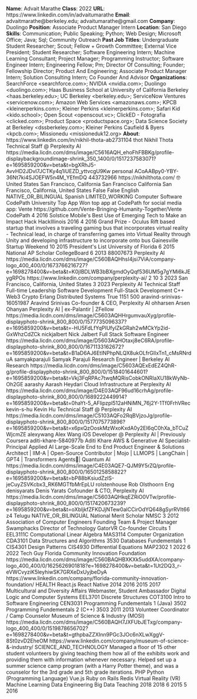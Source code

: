 **Name**: Advait Marathe
**Class**: 2022
**URL**: https://www\.linkedin\.com/in/advaitumarathe
**Email**: advaitmarathe@berkeley\.edu; advaitumarathe@gmail\.com
**Company**: Duolingo
**Position**: Associate Product Manager Intern
**Location**: San Diego
**Skills**: Communication; Public Speaking; Python; Web Design; Microsoft Office; Java; Sql; Community Outreach
**Past Job Titles**: Undergraduate Student Researcher; Scout; Fellow \+ Growth Committee; External Vice President; Student Researcher; Software Engineering Intern; Machine Learning Consultant; Project Manager; Programming Instructor; Software Engineer Intern; Engineering Fellow; Pm; Director Of Consulting; Founder; Fellowship Director; Product And Engineering; Associate Product Manager Intern; Solution Consulting Intern; Co Founder And Advisor
**Organizations**: SearchForce <searchforce\.com>; NVIDIA <nvidia\.com>; Duolingo <duolingo\.com>; Haas Business School at University of California Berkeley <haas\.berkeley\.edu>; UC Berkeley <berkeley\.edu>; ServiceNow Ventures <servicenow\.com>; Amazon Web Services <amazonaws\.com>; KPCB <kleinerperkins\.com>; Kleiner Perkins <kleinerperkins\.com>; Safari Kid <kido\.school>; Open Scout <openscout\.vc>; ClickED \- Fotografia <clicked\.com>; Product Space <productspace\.org>; Data Science Society at Berkeley <dssberkeley\.com>; Kleiner Perkins Caufield & Byers <kpcb\.com>; Missionedu <missioneduk12\.org>
**About**: https://www\.linkedin\.com/in/nikhil\-thota\-ab2731104 thot Nikhil Thota Technical Staff @ Perplexity AI https://media\.licdn\.com/dms/image/C5616AQH\_ehoFhFBBKg/profile\-displaybackgroundimage\-shrink\_350\_1400/0/1517237583071?e=1695859200&v=beta&t=bgXRhJ5\-AvvHD2JDvI7JCTKy4q1iUEZD\_yttvcgU9Kw personal ACoAABpy0\-YBY\-36Nt7ki4SJOEFW5n4M\_YEfmDQ 443732966 https://nikhilthota\.com/  🤓 United States San Francisco, California San Francisco California San Francisco, California, United States False False English NATIVE\_OR\_BILINGUAL Spanish LIMITED\_WORKING Computer Software CodePath University Top App Won top app at CodePath for social media app: Vente https://github\.com/Vente\-Bringing\-Humanity\-Together/Vente CodePath 4 2016 Solstice Mobile's Best Use of Emerging Tech to Make an Impact Hack HackIllinois 2016 4 2016 Grand Prize \- Oculus Rift based startup that involves a traveling gaming bus that incorporates virtual reality  \- Technical lead, in charge of transferring games into Virtual Reality through Unity and developing infrastructure to incorporate onto bus  Gainesville Startup Weekend 10 2015 President's List University of Florida 6 2015 National AP Scholar CollegeBoard 6 2013 88007673 Perplexity AI https://media\.licdn\.com/dms/image/C560BAQHhsI4jsi7ViA/company\-logo\_400\_400/0/1673766216727?e=1698278400&v=beta&t=K0jIBDLWB3bBXgmdOyQqf536UM5g7gYMi6kJEygRPOs https://www\.linkedin\.com/company/perplexity\-ai/ 2 10 3 2023 San Francisco, California, United States 3 2023 Perplexity AI Technical Staff Full\-time Leadership Software Development Full\-Stack Development C\+\+ Web3 Crypto Erlang Distributed Systems True 1151 500 aravind\-srinivas\-16051987 Aravind Srinivas Co\-founder & CEO, Perplexity AI ohharsen Arsen Ohanyan Perplexity AI | ex\-Palantir | ZFellow https://media\.licdn\.com/dms/image/C5603AQHHrgumvauXyg/profile\-displayphoto\-shrink\_800\_800/0/1577735096337?e=1695859200&v=beta&t=\-HU5FdLfYqPIUfylZkGRah2wMCkYp2id\-GxWhzCdZCk nickjalbert Nick Jalbert Full Stack Software Engineer https://media\.licdn\.com/dms/image/D5603AQHOtaxj8eC6RA/profile\-displayphoto\-shrink\_800\_800/0/1671133162672?e=1695859200&v=beta&t=B1aD6AJ6EtINPhpNLQX8ukOLfrGIlxTn1\_cMsRNrduA samyakparajuli Samyak Parajuli Research Engineer | Berkeley AI Research https://media\.licdn\.com/dms/image/C5603AQExEdEZ4QhR\-g/profile\-displayphoto\-shrink\_800\_800/0/1518401644601?e=1695859200&v=beta&t=Vkj3FqRPAc7twqMQRisCobkONRIaXU18kWyNb\-Oh2GE aarashy Aarash Heydari Cloud Infrastructure at Perplexity AI https://media\.licdn\.com/dms/image/D4E03AQF96ud16crhAg/profile\-displayphoto\-shrink\_800\_800/0/1689222449914?e=1695859200&v=beta&t=0haYt\-5\_AFlipzpl512aHNiMN\_76j2Y\-1Tf0FrhVRec kevin\-s\-hu Kevin Hu Technical Staff @ Perplexity AI https://media\.licdn\.com/dms/image/C5103AQFo2RqBVjzoJg/profile\-displayphoto\-shrink\_800\_800/0/1517075773896?e=1695859200&v=beta&t=x6pxQzOoskMzWxoKxdA0y2EI6qC0hXa\_bTCuZWjcmZE alexywang Alex Wang iOS Developer @ Perplexity AI | Previously Coursera aditi\-khare\-5840977b Aditi Khare AWS & Generative AI Specialist\-Principal Applied AI Large\-Scale End to End Product Engineer & Solutions Architect | IIM\-A | Open\-Source Contributor | Mojo | LLMOPS | LangChain | GPT4 | Transformers Agents🤗| Quantum AI https://media\.licdn\.com/dms/image/C4E03AQE7\-QJM9Y5rZQ/profile\-displayphoto\-shrink\_800\_800/0/1650125858822?e=1695859200&v=beta&t=bP88bKsiudZzlS\-jeCuyZSVKcbx3\_RK6MGTfbMrEpLU rolstenhouse Rob Olsthoorn Eng denisyarats Denis Yarats Cofounder & CTO, Perplexity AI https://media\.licdn\.com/dms/image/C5603AQHkqEZRiO0VTw/profile\-displayphoto\-shrink\_800\_800/0/1517420673239?e=1695859200&v=beta&t=oXbIjkfZFKDJjNTew0alCCirOdYQ648gSyrRVlt66z4 Telugu NATIVE\_OR\_BILINGUAL National Merit Scholar NMSC 3 2012 Association of Computer Engineers Founding Team & Project Manager Swamphacks Director of Technology GatorVR Co\-founder Circuits 1 EEL3111C Computational Linear Algebra MAS3114 Computer Organization CDA3101 Data Structures and Algorithms 3530 Databases Fundementals 1 CIS4301 Design Patterns CIS4930 Differential Equations MAP2302 1 2022 6 2022 Tech Guy Florida Community Innovation Foundation https://media\.licdn\.com/dms/image/C560BAQHBXKXk5uddXA/company\-logo\_400\_400/0/1625626901818?e=1698278400&v=beta&t=1Ut2DQ3\_r\-eVWCvyziK5leyhiwSK7GRXeDxUyjbeDyA https://www\.linkedin\.com/company/florida\-community\-innovation\-foundation/ HEALTH React\.js React Native 2014 2016 2015 2017 Multicultural and Diversity Affairs Webmaster, Student Ambassador Digital Logic and Computer Systems EEL3701 Discrete Structures COT3100 Intro to Software Engineering CEN3031 Programming Fundementals 1 \(Java\) 3502 Programming Fundementals 2 \(C\+\+\) 3503 2011 2013 Volunteer Coordinator / Camp Counselor Museum of Science & Industry \(MOSI\) https://media\.licdn\.com/dms/image/C560BAQH7JXFUbJETxg/company\-logo\_400\_400/0/1519878656702?e=1698278400&v=beta&t=gthpbaZZXInn9PGc3JOc6nXLwXggV\-8St0zvD2EheOM https://www\.linkedin\.com/company/museum\-of\-science\-&\-industry/ SCIENCE\_AND\_TECHNOLOGY Managed a floor of 15 other student volunteers by giving teaching them how all of the exhibits work and providing them with information whenever necessary\.  Helped set up a summer science camp program \(with a Harry Potter theme\), and was a counselor for the 3rd grade and 5th grade iterations\. PHP Python \(Programming Language\) Vue\.js Ruby on Rails Redis Virtual Reality \(VR\) Machine Learning Data Engineering Big Data Teaching 2018 2018 6 2015 5 2016

